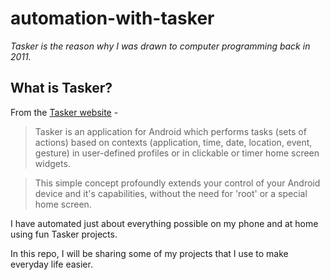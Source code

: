 # automation-with-tasker

 _Tasker is the reason why I was drawn to computer programming back in 2011._

## What is Tasker?

From the [Tasker website](https://tasker.joaoapps.com/) - 

>Tasker is an application for Android which performs tasks (sets of actions) based on contexts (application, time, date, location, event, gesture) in user-defined profiles or in clickable or timer home screen widgets.

>This simple concept profoundly extends your control of your Android device and it's capabilities, without the need for 'root' or a special home screen.

I have automated just about everything possible on my phone and at home using fun Tasker projects.

In this repo, I will be sharing some of my projects that I use to make everyday life easier.
